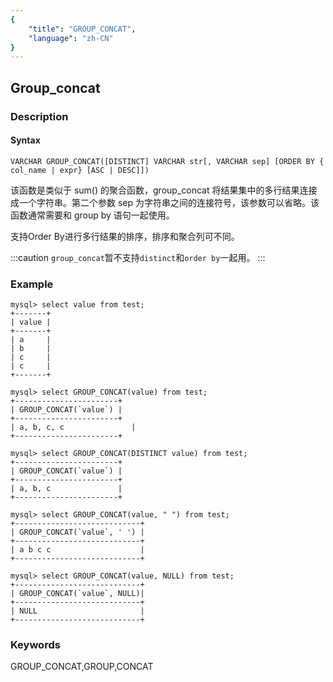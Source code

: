 ```yaml
---
{
    "title": "GROUP_CONCAT",
    "language": "zh-CN"
}
---
```


<!-- 
Licensed to the Apache Software Foundation (ASF) under one
or more contributor license agreements.  See the NOTICE file
distributed with this work for additional information
regarding copyright ownership.  The ASF licenses this file
to you under the Apache License, Version 2.0 (the
"License"); you may not use this file except in compliance
with the License.  You may obtain a copy of the License at

  http://www.apache.org/licenses/LICENSE-2.0

Unless required by applicable law or agreed to in writing,
software distributed under the License is distributed on an
"AS IS" BASIS, WITHOUT WARRANTIES OR CONDITIONS OF ANY
KIND, either express or implied.  See the License for the
specific language governing permissions and limitations
under the License.
-->

## Group_concat
### Description
#### Syntax

`VARCHAR GROUP_CONCAT([DISTINCT] VARCHAR str[, VARCHAR sep] [ORDER BY { col_name | expr} [ASC | DESC]])`


该函数是类似于 sum() 的聚合函数，group_concat 将结果集中的多行结果连接成一个字符串。第二个参数 sep 为字符串之间的连接符号，该参数可以省略。该函数通常需要和 group by 语句一起使用。

支持Order By进行多行结果的排序，排序和聚合列可不同。

:::caution
`group_concat`暂不支持`distinct`和`order by`一起用。
:::

### Example

```
mysql> select value from test;
+-------+
| value |
+-------+
| a     |
| b     |
| c     |
| c     |
+-------+

mysql> select GROUP_CONCAT(value) from test;
+-----------------------+
| GROUP_CONCAT(`value`) |
+-----------------------+
| a, b, c, c               |
+-----------------------+

mysql> select GROUP_CONCAT(DISTINCT value) from test;
+-----------------------+
| GROUP_CONCAT(`value`) |
+-----------------------+
| a, b, c               |
+-----------------------+

mysql> select GROUP_CONCAT(value, " ") from test;
+----------------------------+
| GROUP_CONCAT(`value`, ' ') |
+----------------------------+
| a b c c                    |
+----------------------------+

mysql> select GROUP_CONCAT(value, NULL) from test;
+----------------------------+
| GROUP_CONCAT(`value`, NULL)|
+----------------------------+
| NULL                       |
+----------------------------+
```

### Keywords
GROUP_CONCAT,GROUP,CONCAT
